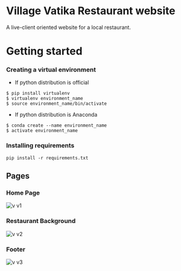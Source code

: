 # Village Vatika Restaurant website
A live-client oriented website for a local restaurant.

# Getting started

### Creating a virtual environment

- If python distribution is official

```
$ pip install virtualenv
$ virtualenv environment_name
$ source environment_name/bin/activate
```

- If python distribution is Anaconda
```
$ conda create --name environment_name
$ activate environment_name
```
### Installing requirements
```pip install -r requirements.txt```

## Pages

### Home Page
![v v1](https://user-images.githubusercontent.com/22425782/53946528-02805300-40ea-11e9-94b2-59cff463939d.jpeg)

### Restaurant Background
![v v2](https://user-images.githubusercontent.com/22425782/53946636-35c2e200-40ea-11e9-9171-1d27f81a8959.jpeg)

### Footer
![v v3](https://user-images.githubusercontent.com/22425782/53946703-4b380c00-40ea-11e9-938e-a70f64a07ef8.jpeg)

